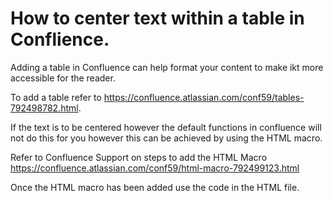 # How to center text within a table in Conflience.
Adding a table in Confluence can help format your content to make ikt more accessible for the reader.

To add a table refer to https://confluence.atlassian.com/conf59/tables-792498782.html.

If the text is to be centered however the default functions in confluence will not do this for you however this can be achieved by using the HTML macro.

Refer to Confluence Support on steps to add the HTML Macro https://confluence.atlassian.com/conf59/html-macro-792499123.html 

Once the HTML macro has been added use the code in the HTML file.

